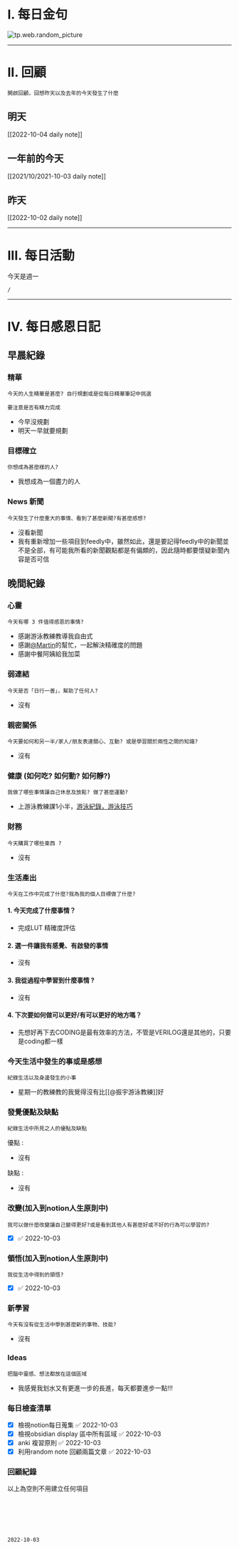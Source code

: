 # I. 每日金句
![tp.web.random_picture](https://images.unsplash.com/photo-1663066924149-02764763ca99?crop=entropy&cs=tinysrgb&fit=crop&fm=jpg&h=1080&ixid=MnwxfDB8MXxyYW5kb218MHx8fHx8fHx8MTY2NDcyNjUzOQ&ixlib=rb-1.2.1&q=80&w=1920) 

---

# II. 回顧
```note-brown
開啟回顧，回想昨天以及去年的今天發生了什麼
```

## 明天
[[2022-10-04 daily note]]

## 一年前的今天
[[2021/10/2021-10-03 daily note]]

## 昨天
[[2022-10-02 daily note]] 


---
# III. 每日活動
今天是週一
```ActivityHistory
/

```

---
# IV. 每日感恩日記
## 早晨紀錄
### 精華
```note-brown
今天的人生精華是甚麼? 自行規劃或是從每日精華筆記中挑選
```
```note-red
要注意是否有精力完成
```
- 今早沒規劃
- 明天一早就要規劃

### 目標確立
```note-brown
你想成為甚麼樣的人?
```
- 我想成為一個盡力的人

### News 新聞
```note-brown
今天發生了什麼重大的事情、看到了甚麼新聞?有甚麼感想?
```
- 沒看新聞
- 我有重新增加一些項目到feedly中，雖然如此，還是要記得feedly中的新聞並不是全部，有可能我所看的新聞觀點都是有偏頗的，因此隨時都要懷疑新聞內容是否可信

## 晚間紀錄
### 心靈
```note-brown
今天有哪 3 件值得感恩的事情?
```
- 感謝游泳教練教導我自由式
- 感謝[@Martin](../../../../../Extras/People/@Martin.md)的幫忙，一起解決精確度的問題
- 感謝中餐阿姨給我加菜

### 弱連結
```note-brown
今天是否「日行一善」，幫助了任何人?
```
- 沒有

### 親密關係
```note-brown
今天要如何和另一半/家人/朋友表達關心、互動? 或是學習關於兩性之間的知識?
```
- 沒有

### 健康 (如何吃? 如何動? 如何靜?)
```note-brown
我做了哪些事情讓自己休息及放鬆? 做了甚麼運動?
```
- 上游泳教練課1小半，[游泳紀錄，游泳技巧](游泳紀錄，游泳技巧.md)

### 財務
```note-brown
今天購買了哪些東西 ?
```
- 沒有

### 生活產出
```note-brown
今天在工作中完成了什麼?我為我的個人目標做了什麼?
```
#### 1. 今天完成了什麼事情？ 
- 完成LUT 精確度評估

#### 2. 選一件讓我有感覺、有啟發的事情 
- 沒有

#### 3. 我從過程中學習到什麼事情 ? 
- 沒有

#### 4. 下次要如何做可以更好/有可以更好的地方嗎？
- 先想好再下去CODING是最有效率的方法，不管是VERILOG還是其他的，只要是coding都一樣

### 今天生活中發生的事或是感想
```note-brown
紀錄生活以及身邊發生的小事
```
- 星期一的教練教的我覺得沒有比[[@振宇游泳教練]]好

### 發覺優點及缺點
```note-brown
紀錄生活中所見之人的優點及缺點
```
優點 : 
- 沒有

缺點 : 
- 沒有

### 改變(加入到notion人生原則中)
```note-brown
我可以做什麼改變讓自己變得更好?或是看到其他人有甚麼好或不好的行為可以學習的?
```
- [x]  ✅ 2022-10-03

### 領悟(加入到notion人生原則中)
```note-brown
我從生活中得到的領悟?
```
- [x]  ✅ 2022-10-03

### 新學習
```note-brown
今天有沒有從生活中學到甚麼新的事物、技能?
```
- 沒有

### Ideas
```note-brown
把腦中靈感、想法都放在這個區域
```
- 我感覺我划水又有更進一步的長進，每天都要進步一點!!!

### 每日檢查清單
- [x] 檢視notion每日蒐集 ✅ 2022-10-03
- [x] 檢視obsidian display 區中所有區域 ✅ 2022-10-03
- [x] anki 複習原則 ✅ 2022-10-03
- [x] 利用random note 回顧兩篇文章 ✅ 2022-10-03
 
### 回顧紀錄

以上為空則不用建立任何項目


###  
```
 
```

###  
#### 
```

```
#### 
```

```

#### 

```
2022-10-03
```

